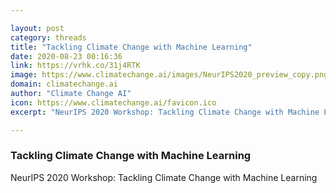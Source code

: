 ```yaml
---

layout: post
category: threads
title: "Tackling Climate Change with Machine Learning"
date: 2020-08-23 00:16:36
link: https://vrhk.co/31j4RTK
image: https://www.climatechange.ai/images/NeurIPS2020_preview_copy.png
domain: climatechange.ai
author: "Climate Change AI"
icon: https://www.climatechange.ai/favicon.ico
excerpt: "NeurIPS 2020 Workshop: Tackling Climate Change with Machine Learning"

---
```


### Tackling Climate Change with Machine Learning

NeurIPS 2020 Workshop: Tackling Climate Change with Machine Learning